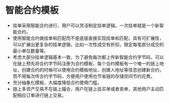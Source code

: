 # 智能合约模板

* 挂单采用智能合约进行，用户可以灵活制定挂单逻辑。一次挂单就是一个新智能合约。
* 使用智能合约做挂单和匹配而不是底层直接实现挂单和匹配，具有可扩展性，可以扩展出更复杂的挂单逻辑，比如一次性成交有折扣，限定每笔部分成交的最小单位数量等。
* 考虑大部分挂单逻辑基本一致，为了避免每次都上传新智能合约字节码，可以在链上预先将合约字节码注册为合约模板，每个合约模板有一个唯一的链上地址，创建合约的时候可以使用合约模板地址、创建人地址等信息创建新合约，而不用每次传合约字节码，方便用户使用也节省链的存储空间节约花费。
* 充分抽象化模板，大幅度降低合约使用门槛。
* 链上多资产交易不在链上撮合，用户在链上挂买单或者卖单，其他用户主动匹配相应订单进行链上交易。
